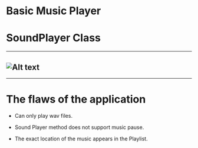 # Basic Music Player

# SoundPlayer Class
--------------------------
![Alt text](https://github.com/melihcan1376/MusicPlayer/blob/main/music.png?raw=true "Optional Title")
-------------------------------------------------------------------------------------------------------
-------------------------------------------------------
# The flaws of the application

* Can only play wav files.

* Sound Player method does not support music pause.

* The exact location of the music appears in the Playlist.
